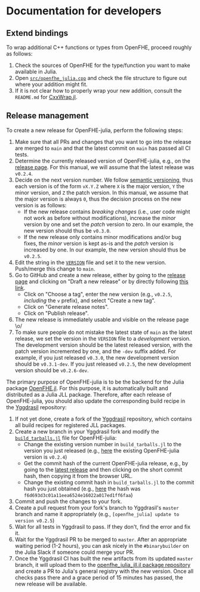 # Documentation for developers

## Extend bindings
To wrap additional C++ functions or types from OpenFHE, proceed roughly as follows:
1. Check the sources of OpenFHE for the type/function you want to make available in Julia.
2. Open [`src/openfhe_julia.cpp`](src/openfhe_julia.cpp) and check the file structure to
   figure out where your addition might fit.
3. If it is not clear how to properly wrap your new addition, consult the `README.md` for
   [CxxWrap.jl](https://github.com/JuliaInterop/CxxWrap.jl).

## Release management
To create a new release for OpenFHE-julia, perform the following steps:
1) Make sure that all PRs and changes that you want to go into the release are merged to
   `main` and that the latest commit on `main` has passed all CI tests.
2) Determine the currently released version of OpenFHE-julia, e.g., on the
   [release page](https://github.com/sloede/openfhe-julia/releases). For this manual,
   we will assume that the latest release was `v0.2.4`.
3) Decide on the next version number. We follow [semantic versioning](https://semver.org/),
   thus each version is of the form `vX.Y.Z` where `X` is the major version, `Y` the minor
   version, and `Z` the patch version. In this manual, we assume that the major version is
   always `0`, thus the decision process on the new version is as follows:
   * If the new release contains *breaking changes* (i.e., user code might not work as
     before without modifications), increase the *minor* version by one and set the
     *patch* version to zero. In our example, the new version should thus be `v0.3.0`.
   * If the new release only contains minor modifications and/or bug fixes, the *minor*
     version is kept as-is and the *patch* version is increased by one. In our example, the
     new version should thus be `v0.2.5`.
4) Edit the string in the
   [`VERSION`](https://github.com/sloede/openfhe-julia/blob/main/VERSION)
   file and set it to the new version. Push/merge this change to `main`.
5) Go to GitHub and create a new release, either by going to the
   [release page](https://github.com/sloede/openfhe-julia/releases) and clicking on "Draft
   a new release" or by directly following
   [this link](https://github.com/sloede/openfhe-julia/releases/new).
   * Click on "Choose a tag", enter the new version (e.g., `v0.2.5`, *including* the `v`
     prefix), and select "Create a new tag".
   * Click on "Generate release notes".
   * Click on "Publish release".
7) The new release is immediately usable and visible on the release page \o/
8) To make sure people do not mistake the latest state of `main` as the latest release, we
   set the version in the `VERSION` file to a *development* version. The development version
   should be the latest released version, with the patch version incremented by one, and the
   `-dev` suffix added. For example, if you just released `v0.3.0`, the new development
   version should be `v0.3.1-dev`. If you just released `v0.2.5`, the new development
   version should be `v0.2.6-dev`.

The primary purpose of OpenFHE-julia is to be the backend for the Julia package
[OpenFHE.jl](https://github.com/sloede/OpenFHE.jl). For this purpose, it is
automatically built and distributed as a Julia JLL package. Therefore, after each release of
OpenFHE-julia, you should also update the corresponding build recipe in the
[Yggdrasil](https://github.com/JuliaPackaging/Yggdrasil) repository:
1) If not yet done, create a fork of the
   [Yggdrasil](https://github.com/JuliaPackaging/Yggdrasil/) repository, which contains all
   build recipes for registered JLL packages.
2) Create a new branch in your Yggdrasil fork and modify the
   [`build_tarballs.jl`](https://github.com/JuliaPackaging/Yggdrasil/blob/master/O/openfhe_julia/build_tarballs.jl)
   file for OpenFHE-julia:
   * Change the existing version number in `build_tarballs.jl` to the version you just released (e.g.,
     [here](https://github.com/JuliaPackaging/Yggdrasil/blob/414237372f5bac40fc3cd8045727def18388a1d7/O/openfhe_julia/build_tarballs.jl#L11)
     the existing OpenFHE-julia version is `v0.2.4`)
   * Get the commit hash of the current OpenFHE-julia release, e.g., by going to the
     [latest release](https://github.com/sloede/openfhe-julia/releases/latest) and then
     clicking on the short commit hash, then copying it from the browser URL.
   * Change the existing commit hash in `build_tarballs.jl` to the commit hash you just
     obtained (e.g.,
     [here](https://github.com/JuliaPackaging/Yggdrasil/blob/414237372f5bac40fc3cd8045727def18388a1d7/O/openfhe_julia/build_tarballs.jl#L16)
     the hash was `f6d693d3c01a11eea6524e16022a017ed1ff6faa`)
3) Commit and push the changes to your fork.
4) Create a pull request from your fork's branch to Yggdrasil's `master` branch and name it
   appropriately (e.g., `[openfhe_julia] update to version v0.2.5`)
5) Wait for all tests in Yggdrasil to pass. If they don't, find the error and fix it.
6) Wait for the Yggdrasil PR to be merged to `master`. After an appropriate waiting period
   (1-2 hours), you can ask nicely in the `#binarybuilder` on the Julia Slack if
   someone could merge your PR.
7) Once the Yggdrasil CI has built the new artifacts from its updated `master` branch, it
   will upload them to the
   [openfhe\_julia\_jll.jl package repository](https://github.com/JuliaBinaryWrappers/openfhe_julia_jll.jl)
   and create a PR to Julia's general registry with the new version. Once all checks pass
   there and a grace period of 15 minutes has passed, the new release will be available.
